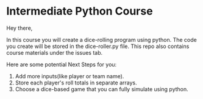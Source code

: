 # Intermediate Python Course

Hey there, 

In this course you will create a dice-rolling program using python. The code you create will be stored in the dice-roller.py file. This repo also contains course materials under the issues tab. 

Here are some potential Next Steps for you:
1. Add more inputs(like player or team name).
2. Store each player's roll totals in separate arrays.
3. Choose a dice-based game that you can fully simulate using python.
